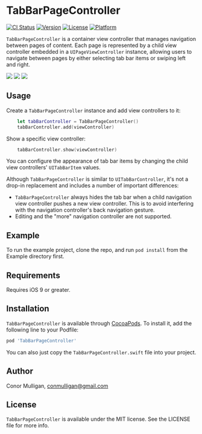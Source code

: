 # TabBarPageController

[![CI Status](https://img.shields.io/travis/conmulligan/TabBarPageController.svg)](https://travis-ci.org/conmulligan/TabBarPageController)
[![Version](https://img.shields.io/cocoapods/v/TabBarPageController.svg)](https://cocoapods.org/pods/TabBarPageController)
[![License](https://img.shields.io/cocoapods/l/TabBarPageController.svg)](https://cocoapods.org/pods/TabBarPageController)
[![Platform](https://img.shields.io/cocoapods/p/TabBarPageController.svg)](https://cocoapods.org/pods/TabBarPageController)

`TabBarPageController` is a container view controller that manages navigation between pages of content. Each page is represented by a child view controller embedded in a `UIPageViewController` instance, allowing users to navigate between pages by either selecting tab bar items or swiping left and right.

[![](https://raw.githubusercontent.com/conmulligan/TabBarPageController/master/Example/Screenshots/1_sm.png)](https://raw.githubusercontent.com/conmulligan/TabBarPageController/master/Example/Screenshots/1.png)
[![](https://raw.githubusercontent.com/conmulligan/TabBarPageController/master/Example/Screenshots/2_sm.png)](https://raw.githubusercontent.com/conmulligan/TabBarPageController/master/Example/Screenshots/2.png)
[![](https://raw.githubusercontent.com/conmulligan/TabBarPageController/master/Example/Screenshots/3_sm.png)](https://raw.githubusercontent.com/conmulligan/TabBarPageController/master/Example/Screenshots/3.png)

## Usage

Create a `TabBarPageController` instance and add view controllers to it:

```swift
    let tabBarController = TabBarPageController()
    tabBarController.add(viewController)
```

Show a specific view controller:

```swift
    tabBarController.show(viewController)
```

You can configure the appearance of tab bar items by changing the child view controllers' `UITabBarItem` values.

Although `TabBarPageController` is similar to `UITabBarController`, it's not a drop-in replacement and includes a number of important differences:

- `TabBarPageController` always hides the tab bar when a child navigation view controller pushes a new view controller. This is to avoid interfering with the navigation controller's back navigation gesture.
- Editing and the "more" navigation controller are not supported.

## Example

To run the example project, clone the repo, and run `pod install` from the Example directory first.

## Requirements

Requires iOS 9 or greater.

## Installation

`TabBarPageController` is available through [CocoaPods](https://cocoapods.org). To install it, add the following line to your Podfile:

```ruby
pod 'TabBarPageController'
```

You can also just copy the `TabBarPageController.swift` file into your project.

## Author

Conor Mulligan, conmulligan@gmail.com

## License

`TabBarPageController` is available under the MIT license. See the LICENSE file for more info.
